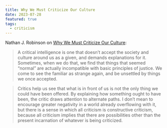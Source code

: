 ```yaml
---
title: Why We Must Criticize Our Culture
date: 2023-07-28
featured: true
tags:
  - criticism
---
```


Nathan J. Robinson on [Why We Must Criticize Our Culture](https://www.currentaffairs.org/2023/01/why-we-must-criticize-our-culture/):

> A critical intelligence is one that doesn’t accept the society and culture around us as a given, and demands explanations for it. Sometimes, when we do that, we find that things that seemed “normal” are actually incompatible with basic principles of justice. We come to see the familiar as strange again, and be unsettled by things we once accepted.

> Critics help us see that what is in front of us is not the only thing we could have been offered. By explaining how something ought to have been, the critic draws attention to alternate paths. I don’t mean to encourage greater negativity in a world already overflowing with it, but there is a sense in which all criticism is constructive criticism, because all criticism implies that there are possibilities other than the present incarnation of whatever is being criticized.
